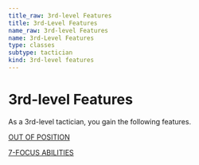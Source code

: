 ```yaml
---
title_raw: 3rd-level Features
title: 3rd-Level Features
name_raw: 3rd-level Features
name: 3rd-Level Features
type: classes
subtype: tactician
kind: 3rd-level features
---
```


# 3rd-level Features

As a 3rd-level tactician, you gain the following features.

[OUT OF POSITION](./Out%20Of%20Position.md)

[7-FOCUS ABILITIES](./7-Focus%20Abilities/7-Focus%20Abilities.md)
